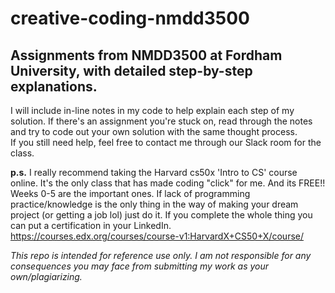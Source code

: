 # creative-coding-nmdd3500
## Assignments from NMDD3500 at Fordham University, with detailed step-by-step explanations.  
  
I will include in-line notes in my code to help explain each step of my solution. If there's an assignment you're stuck on, read through the notes and try to code out your own solution with the same thought process.  
If you still need help, feel free to contact me through our Slack room for the class.  
  
<b>p.s.</b> I really recommend taking the Harvard cs50x 'Intro to CS' course online. It's the only class that has made coding "click" for me. And its FREE!! Weeks 0-5 are the important ones. If lack of programming practice/knowledge is the only thing in the way of making your dream project (or getting a job lol) just do it. If you complete the whole thing you can put a certification in your LinkedIn.  
https://courses.edx.org/courses/course-v1:HarvardX+CS50+X/course/  
  
<i>This repo is intended for reference use only. I am not responsible for any consequences you may face from submitting my work as your own/plagiarizing.</i>  
